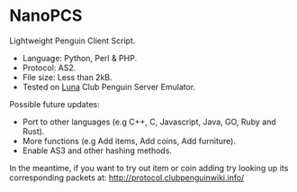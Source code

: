 # NanoPCS
Lightweight Penguin Client Script.  

* Language: Python, Perl &amp; PHP.
* Protocol: AS2.
* File size: Less than 2kB.
* Tested on <a href="https://github.com/OliverBoy/Luna">Luna</a> Club Penguin Server Emulator.

Possible future updates:
 * Port to other languages (e.g C++, C, Javascript, Java, GO, Ruby and Rust).
 * More functions (e.g Add items, Add coins, Add furniture).
 * Enable AS3 and other hashing methods.
 
In the meantime, if you want to try out item or coin adding try looking up its corresponding packets at: http://protocol.clubpenguinwiki.info/
